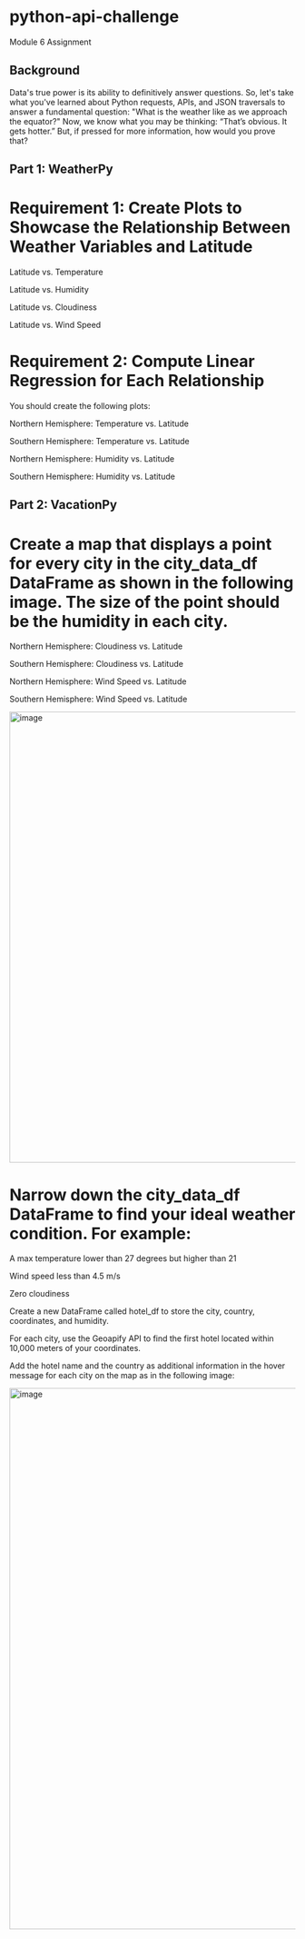 # python-api-challenge
Module 6 Assignment
## Background
Data's true power is its ability to definitively answer questions. So, let's take what you've learned about Python requests, APIs, and JSON traversals to answer a fundamental question: "What is the weather like as we approach the equator?"
Now, we know what you may be thinking: “That’s obvious. It gets hotter.” But, if pressed for more information, how would you prove that?

## Part 1: WeatherPy

# Requirement 1: Create Plots to Showcase the Relationship Between Weather Variables and Latitude
Latitude vs. Temperature

Latitude vs. Humidity

Latitude vs. Cloudiness

Latitude vs. Wind Speed

# Requirement 2: Compute Linear Regression for Each Relationship
You should create the following plots:

Northern Hemisphere: Temperature vs. Latitude

Southern Hemisphere: Temperature vs. Latitude

Northern Hemisphere: Humidity vs. Latitude

Southern Hemisphere: Humidity vs. Latitude

## Part 2: VacationPy

# Create a map that displays a point for every city in the city_data_df DataFrame as shown in the following image. The size of the point should be the humidity in each city.

Northern Hemisphere: Cloudiness vs. Latitude

Southern Hemisphere: Cloudiness vs. Latitude

Northern Hemisphere: Wind Speed vs. Latitude

Southern Hemisphere: Wind Speed vs. Latitude

<img width="794" alt="image" src="https://github.com/ranjini-rao/python-api-challenge/assets/143301151/0ac279ce-8181-4079-ba1a-b3173426eb1d">


# Narrow down the city_data_df DataFrame to find your ideal weather condition. For example:

A max temperature lower than 27 degrees but higher than 21

Wind speed less than 4.5 m/s

Zero cloudiness

Create a new DataFrame called hotel_df to store the city, country, coordinates, and humidity.

For each city, use the Geoapify API to find the first hotel located within 10,000 meters of your coordinates.

Add the hotel name and the country as additional information in the hover message for each city on the map as in the following image:

<img width="953" alt="image" src="https://github.com/ranjini-rao/python-api-challenge/assets/143301151/7a79adc5-d90c-4831-9a99-0d149ff14d0a">
